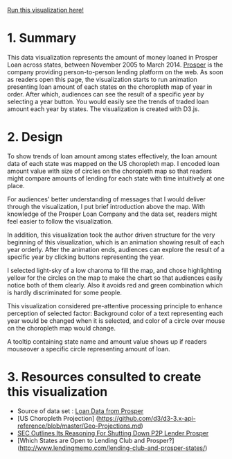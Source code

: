 [Run this visualization here!](https://jinalee2531.github.io/DataVisualizationWithD3/)

# 1. Summary

This data visualization represents the amount of money loaned in Prosper Loan across states, between November 2005 to March 2014. [Prosper](https://en.wikipedia.org/wiki/Prosper_Marketplace) is the company providing person-to-person lending platform on the web. As soon as readers open this page, the visualization starts to run animation presenting loan amount of each states on the choropleth map of year in order. After which, audiences can see the result of a specific year by selecting a year button. You would easily see the trends of traded loan amount each year by states. The visualization is created with D3.js.


# 2. Design 

To show trends of loan amount among states effectively, the loan amount data of each state was mapped on the US choropleth map.
I encoded loan amount value with size of circles on the choropleth map so that readers might compare amounts of lending for each state with time intuitively at one place.

For audiences' better understanding of messages that I would deliver through the visualization, I put brief introduction above the map. With knowledge of the Prosper Loan Company and the data set, readers might feel easier to follow the visualization.

In addition, this visualization took the author driven structure for the very beginning of this visualization, which is an animation showing result of each year orderly. After the animation ends, audiences can explore the result of a specific year by clicking buttons representing the year.

I selected light-sky of a low charoma to fill the map, and chose highlighting yellow for the circles on the map to make the chart so that audiences easily notice both of them clearly. Also it avoids red and green combination which is hardly discriminated for some people.

This visualization considered pre-attentive processing principle to enhance perception of selected factor: 
Background color of a text representing each year would be changed when it is selected, and color of a circle over mouse on the choropleth map would change.

A tooltip containing state name and amount value shows up if readers mouseover a specific circle representing amount of loan.


# 3. Resources consulted to create this visualization

- Source of data set : [Loan Data from Prosper](https://s3.amazonaws.com/udacity-hosted-downloads/ud651/prosperLoanData.csv)
- [US Choropleth Projection] (https://github.com/d3/d3-3.x-api-reference/blob/master/Geo-Projections.md)
- [SEC Outlines Its Reasoning For Shutting Down P2P Lender Prosper](https://goo.gl/qx5bFe)
- [Which States are Open to Lending Club and Prosper?] (http://www.lendingmemo.com/lending-club-and-prosper-states/) 
